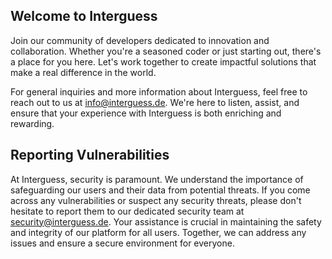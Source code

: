 ## Welcome to Interguess

Join our community of developers dedicated to innovation and collaboration. Whether you're a seasoned coder or just starting out, there's a place for you here. Let's work together to create impactful solutions that make a real difference in the world.

For general inquiries and more information about Interguess, feel free to reach out to us at info@interguess.de. We're here to listen, assist, and ensure that your experience with Interguess is both enriching and rewarding.

## Reporting Vulnerabilities

At Interguess, security is paramount. We understand the importance of safeguarding our users and their data from potential threats. If you come across any vulnerabilities or suspect any security threats, please don't hesitate to report them to our dedicated security team at security@interguess.de. Your assistance is crucial in maintaining the safety and integrity of our platform for all users. Together, we can address any issues and ensure a secure environment for everyone.
